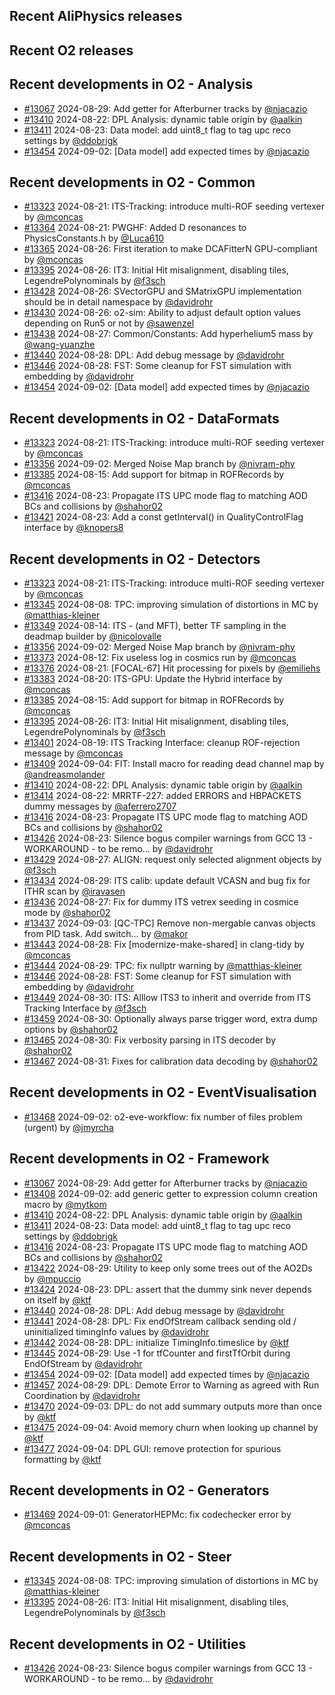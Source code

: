 ## Recent AliPhysics releases
## Recent O2 releases
## Recent developments in O2 - Analysis
- [\#13067](https://github.com/AliceO2Group/AliceO2/pull/13067) 2024-08-29: Add getter for Afterburner tracks by [@njacazio](https://github.com/njacazio)
- [\#13410](https://github.com/AliceO2Group/AliceO2/pull/13410) 2024-08-22: DPL Analysis: dynamic table origin by [@aalkin](https://github.com/aalkin)
- [\#13411](https://github.com/AliceO2Group/AliceO2/pull/13411) 2024-08-23: Data model: add uint8_t flag to tag upc reco settings by [@ddobrigk](https://github.com/ddobrigk)
- [\#13454](https://github.com/AliceO2Group/AliceO2/pull/13454) 2024-09-02: [Data model] add expected times by [@njacazio](https://github.com/njacazio)
## Recent developments in O2 - Common
- [\#13323](https://github.com/AliceO2Group/AliceO2/pull/13323) 2024-08-21: ITS-Tracking: introduce multi-ROF seeding vertexer by [@mconcas](https://github.com/mconcas)
- [\#13364](https://github.com/AliceO2Group/AliceO2/pull/13364) 2024-08-21: PWGHF: Added D resonances to PhysicsConstants.h by [@Luca610](https://github.com/Luca610)
- [\#13365](https://github.com/AliceO2Group/AliceO2/pull/13365) 2024-08-26: First iteration to make DCAFitterN GPU-compliant by [@mconcas](https://github.com/mconcas)
- [\#13395](https://github.com/AliceO2Group/AliceO2/pull/13395) 2024-08-26: IT3: Initial Hit misalignment, disabling tiles, LegendrePolynominals by [@f3sch](https://github.com/f3sch)
- [\#13428](https://github.com/AliceO2Group/AliceO2/pull/13428) 2024-08-26: SVectorGPU and SMatrixGPU implementation should be in detail namespace by [@davidrohr](https://github.com/davidrohr)
- [\#13430](https://github.com/AliceO2Group/AliceO2/pull/13430) 2024-08-26: o2-sim: Ability to adjust default option values depending on Run5 or not by [@sawenzel](https://github.com/sawenzel)
- [\#13438](https://github.com/AliceO2Group/AliceO2/pull/13438) 2024-08-27: Common/Constants: Add hyperhelium5 mass by [@wang-yuanzhe](https://github.com/wang-yuanzhe)
- [\#13440](https://github.com/AliceO2Group/AliceO2/pull/13440) 2024-08-28: DPL: Add debug message by [@davidrohr](https://github.com/davidrohr)
- [\#13446](https://github.com/AliceO2Group/AliceO2/pull/13446) 2024-08-28: FST: Some cleanup for FST simulation with embedding by [@davidrohr](https://github.com/davidrohr)
- [\#13454](https://github.com/AliceO2Group/AliceO2/pull/13454) 2024-09-02: [Data model] add expected times by [@njacazio](https://github.com/njacazio)
## Recent developments in O2 - DataFormats
- [\#13323](https://github.com/AliceO2Group/AliceO2/pull/13323) 2024-08-21: ITS-Tracking: introduce multi-ROF seeding vertexer by [@mconcas](https://github.com/mconcas)
- [\#13356](https://github.com/AliceO2Group/AliceO2/pull/13356) 2024-09-02: Merged Noise Map branch by [@nivram-phy](https://github.com/nivram-phy)
- [\#13385](https://github.com/AliceO2Group/AliceO2/pull/13385) 2024-08-15: Add support for bitmap in ROFRecords by [@mconcas](https://github.com/mconcas)
- [\#13416](https://github.com/AliceO2Group/AliceO2/pull/13416) 2024-08-23: Propagate ITS UPC mode flag to matching AOD BCs and collisions by [@shahor02](https://github.com/shahor02)
- [\#13421](https://github.com/AliceO2Group/AliceO2/pull/13421) 2024-08-23: Add a const getInterval() in QualityControlFlag interface by [@knopers8](https://github.com/knopers8)
## Recent developments in O2 - Detectors
- [\#13323](https://github.com/AliceO2Group/AliceO2/pull/13323) 2024-08-21: ITS-Tracking: introduce multi-ROF seeding vertexer by [@mconcas](https://github.com/mconcas)
- [\#13345](https://github.com/AliceO2Group/AliceO2/pull/13345) 2024-08-08: TPC: improving simulation of distortions in MC by [@matthias-kleiner](https://github.com/matthias-kleiner)
- [\#13349](https://github.com/AliceO2Group/AliceO2/pull/13349) 2024-08-14: ITS - (and MFT), better TF sampling in the deadmap builder by [@nicolovalle](https://github.com/nicolovalle)
- [\#13356](https://github.com/AliceO2Group/AliceO2/pull/13356) 2024-09-02: Merged Noise Map branch by [@nivram-phy](https://github.com/nivram-phy)
- [\#13373](https://github.com/AliceO2Group/AliceO2/pull/13373) 2024-08-12: Fix useless log in cosmics run by [@mconcas](https://github.com/mconcas)
- [\#13376](https://github.com/AliceO2Group/AliceO2/pull/13376) 2024-08-21: [FOCAL-67] Hit processing for pixels by [@emiliehs](https://github.com/emiliehs)
- [\#13383](https://github.com/AliceO2Group/AliceO2/pull/13383) 2024-08-20: ITS-GPU: Update the Hybrid interface by [@mconcas](https://github.com/mconcas)
- [\#13385](https://github.com/AliceO2Group/AliceO2/pull/13385) 2024-08-15: Add support for bitmap in ROFRecords by [@mconcas](https://github.com/mconcas)
- [\#13395](https://github.com/AliceO2Group/AliceO2/pull/13395) 2024-08-26: IT3: Initial Hit misalignment, disabling tiles, LegendrePolynominals by [@f3sch](https://github.com/f3sch)
- [\#13401](https://github.com/AliceO2Group/AliceO2/pull/13401) 2024-08-19: ITS Tracking Interface: cleanup ROF-rejection message by [@mconcas](https://github.com/mconcas)
- [\#13409](https://github.com/AliceO2Group/AliceO2/pull/13409) 2024-09-04: FIT: Install macro for reading dead channel map by [@andreasmolander](https://github.com/andreasmolander)
- [\#13410](https://github.com/AliceO2Group/AliceO2/pull/13410) 2024-08-22: DPL Analysis: dynamic table origin by [@aalkin](https://github.com/aalkin)
- [\#13414](https://github.com/AliceO2Group/AliceO2/pull/13414) 2024-08-22: MRRTF-227: added ERRORS and HBPACKETS dummy messages by [@aferrero2707](https://github.com/aferrero2707)
- [\#13416](https://github.com/AliceO2Group/AliceO2/pull/13416) 2024-08-23: Propagate ITS UPC mode flag to matching AOD BCs and collisions by [@shahor02](https://github.com/shahor02)
- [\#13426](https://github.com/AliceO2Group/AliceO2/pull/13426) 2024-08-23: Silence bogus compiler warnings from GCC 13 - WORKAROUND - to be remo… by [@davidrohr](https://github.com/davidrohr)
- [\#13429](https://github.com/AliceO2Group/AliceO2/pull/13429) 2024-08-27: ALIGN: request only selected alignment objects by [@f3sch](https://github.com/f3sch)
- [\#13434](https://github.com/AliceO2Group/AliceO2/pull/13434) 2024-08-29: ITS calib: update default VCASN and bug fix for ITHR scan by [@iravasen](https://github.com/iravasen)
- [\#13436](https://github.com/AliceO2Group/AliceO2/pull/13436) 2024-08-27: Fix for dummy ITS vetrex seeding in cosmice mode by [@shahor02](https://github.com/shahor02)
- [\#13437](https://github.com/AliceO2Group/AliceO2/pull/13437) 2024-09-03: [QC-TPC] Remove non-mergable canvas objects from PID task. Add switch… by [@makor](https://github.com/makor)
- [\#13443](https://github.com/AliceO2Group/AliceO2/pull/13443) 2024-08-28: Fix [modernize-make-shared] in clang-tidy by [@mconcas](https://github.com/mconcas)
- [\#13444](https://github.com/AliceO2Group/AliceO2/pull/13444) 2024-08-29: TPC: fix nullptr warning by [@matthias-kleiner](https://github.com/matthias-kleiner)
- [\#13446](https://github.com/AliceO2Group/AliceO2/pull/13446) 2024-08-28: FST: Some cleanup for FST simulation with embedding by [@davidrohr](https://github.com/davidrohr)
- [\#13449](https://github.com/AliceO2Group/AliceO2/pull/13449) 2024-08-30: ITS: Alllow ITS3 to inherit and override from ITS Tracking Interface by [@f3sch](https://github.com/f3sch)
- [\#13459](https://github.com/AliceO2Group/AliceO2/pull/13459) 2024-08-30: Optionally always parse trigger word, extra dump options by [@shahor02](https://github.com/shahor02)
- [\#13465](https://github.com/AliceO2Group/AliceO2/pull/13465) 2024-08-30: Fix verbosity parsing in ITS decoder by [@shahor02](https://github.com/shahor02)
- [\#13467](https://github.com/AliceO2Group/AliceO2/pull/13467) 2024-08-31: Fixes for calibration data decoding by [@shahor02](https://github.com/shahor02)
## Recent developments in O2 - EventVisualisation
- [\#13468](https://github.com/AliceO2Group/AliceO2/pull/13468) 2024-09-02: o2-eve-workflow: fix number of files problem (urgent) by [@jmyrcha](https://github.com/jmyrcha)
## Recent developments in O2 - Framework
- [\#13067](https://github.com/AliceO2Group/AliceO2/pull/13067) 2024-08-29: Add getter for Afterburner tracks by [@njacazio](https://github.com/njacazio)
- [\#13408](https://github.com/AliceO2Group/AliceO2/pull/13408) 2024-09-02: add generic getter to expression column creation macro by [@mytkom](https://github.com/mytkom)
- [\#13410](https://github.com/AliceO2Group/AliceO2/pull/13410) 2024-08-22: DPL Analysis: dynamic table origin by [@aalkin](https://github.com/aalkin)
- [\#13411](https://github.com/AliceO2Group/AliceO2/pull/13411) 2024-08-23: Data model: add uint8_t flag to tag upc reco settings by [@ddobrigk](https://github.com/ddobrigk)
- [\#13416](https://github.com/AliceO2Group/AliceO2/pull/13416) 2024-08-23: Propagate ITS UPC mode flag to matching AOD BCs and collisions by [@shahor02](https://github.com/shahor02)
- [\#13422](https://github.com/AliceO2Group/AliceO2/pull/13422) 2024-08-29: Utility to keep only some trees out of the AO2Ds by [@mpuccio](https://github.com/mpuccio)
- [\#13424](https://github.com/AliceO2Group/AliceO2/pull/13424) 2024-08-23: DPL: assert that the dummy sink never depends on itself by [@ktf](https://github.com/ktf)
- [\#13440](https://github.com/AliceO2Group/AliceO2/pull/13440) 2024-08-28: DPL: Add debug message by [@davidrohr](https://github.com/davidrohr)
- [\#13441](https://github.com/AliceO2Group/AliceO2/pull/13441) 2024-08-28: DPL: Fix endOfStream callback sending old / uninitialized timingInfo values by [@davidrohr](https://github.com/davidrohr)
- [\#13442](https://github.com/AliceO2Group/AliceO2/pull/13442) 2024-08-28: DPL: initialize TimingInfo.timeslice by [@ktf](https://github.com/ktf)
- [\#13445](https://github.com/AliceO2Group/AliceO2/pull/13445) 2024-08-29: Use -1 for tfCounter and firstTfOrbit during EndOfStream by [@davidrohr](https://github.com/davidrohr)
- [\#13454](https://github.com/AliceO2Group/AliceO2/pull/13454) 2024-09-02: [Data model] add expected times by [@njacazio](https://github.com/njacazio)
- [\#13457](https://github.com/AliceO2Group/AliceO2/pull/13457) 2024-08-29: DPL: Demote Error to Warning as agreed with Run Coordination by [@davidrohr](https://github.com/davidrohr)
- [\#13470](https://github.com/AliceO2Group/AliceO2/pull/13470) 2024-09-03: DPL: do not add summary outputs more than once by [@ktf](https://github.com/ktf)
- [\#13475](https://github.com/AliceO2Group/AliceO2/pull/13475) 2024-09-04: Avoid memory churn when looking up channel by [@ktf](https://github.com/ktf)
- [\#13477](https://github.com/AliceO2Group/AliceO2/pull/13477) 2024-09-04: DPL GUI: remove protection for spurious formatting by [@ktf](https://github.com/ktf)
## Recent developments in O2 - Generators
- [\#13469](https://github.com/AliceO2Group/AliceO2/pull/13469) 2024-09-01: GeneratorHEPMc: fix codechecker error by [@mconcas](https://github.com/mconcas)
## Recent developments in O2 - Steer
- [\#13345](https://github.com/AliceO2Group/AliceO2/pull/13345) 2024-08-08: TPC: improving simulation of distortions in MC by [@matthias-kleiner](https://github.com/matthias-kleiner)
- [\#13395](https://github.com/AliceO2Group/AliceO2/pull/13395) 2024-08-26: IT3: Initial Hit misalignment, disabling tiles, LegendrePolynominals by [@f3sch](https://github.com/f3sch)
## Recent developments in O2 - Utilities
- [\#13426](https://github.com/AliceO2Group/AliceO2/pull/13426) 2024-08-23: Silence bogus compiler warnings from GCC 13 - WORKAROUND - to be remo… by [@davidrohr](https://github.com/davidrohr)
